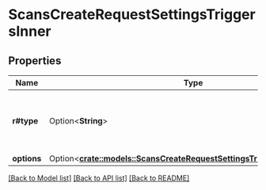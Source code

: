 # ScansCreateRequestSettingsTriggersInner

## Properties

Name | Type | Description | Notes
------------ | ------------- | ------------- | -------------
**r#type** | Option<**String**> | The type of scan launch trigger (periodic or file-exists). | [optional]
**options** | Option<[**crate::models::ScansCreateRequestSettingsTriggersInnerOptions**](scans_create_request_settings_triggers_inner_options.md)> |  | [optional]

[[Back to Model list]](../README.md#documentation-for-models) [[Back to API list]](../README.md#documentation-for-api-endpoints) [[Back to README]](../README.md)


